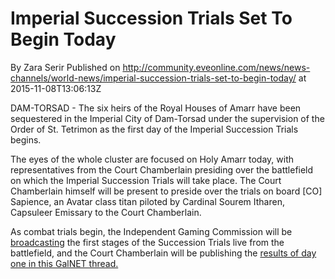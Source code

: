 # Imperial Succession Trials Set To Begin Today
By Zara Serir
Published on http://community.eveonline.com/news/news-channels/world-news/imperial-succession-trials-set-to-begin-today/ at 2015-11-08T13:06:13Z

DAM-TORSAD - The six heirs of the Royal Houses of Amarr have been sequestered in the Imperial City of Dam-Torsad under the supervision of the Order of St. Tetrimon as the first day of the Imperial Succession Trials begins.

The eyes of the whole cluster are focused on Holy Amarr today, with representatives from the Court Chamberlain presiding over the battlefield on which the Imperial Succession Trials will take place. The Court Chamberlain himself will be present to preside over the trials on board [CO] Sapience, an Avatar class titan piloted by&nbsp;Cardinal Sourem Itharen, Capsuleer Emissary to the Court Chamberlain.

As combat trials begin, the Independent Gaming Commission will be [broadcasting](http://www.twitch.tv/ccp) the first stages of the Succession Trials live from the battlefield, and the Court Chamberlain will be publishing the&nbsp;[results of day one in this GalNET thread.](https://forums.eveonline.com/default.aspx?g=posts&m=6155138)

